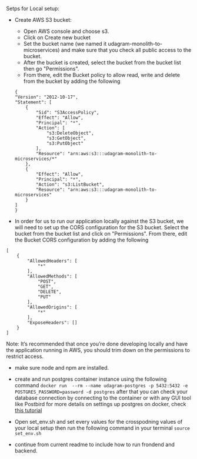 Setps for Local setup:

- Create AWS S3 bucket:
    - Open AWS console and choose s3. 
    - Click on Create new bucket
    - Set the bucket name (we named it udagram-monolith-to-microservices) and make sure 
    that you check all public access to the bucket.
    - After the bucket is created, select the bucket from the bucket list then go "Permissions". 
    - From there, edit the Bucket policy to allow read, write and delete from the bucket by adding the following
    ```
    {
    "Version": "2012-10-17",
    "Statement": [
        {
            "Sid": "S3AccessPolicy",
            "Effect": "Allow",
            "Principal": "*",
            "Action": [
                "s3:DeleteObject",
                "s3:GetObject",
                "s3:PutObject"
            ],
            "Resource": "arn:aws:s3:::udagram-monolith-to-microservices/*"
        },
        {
            "Effect": "Allow",
            "Principal": "*",
            "Action": "s3:ListBucket",
            "Resource": "arn:aws:s3:::udagram-monolith-to-microservices"
        }
    ]
    }
    ```

- In order for us to run our application locally against the S3 bucket, 
we will need to set up the CORS configuration for the S3 bucket. 
Select the bucket from the bucket list and click on "Permissions". 
From there, edit the Bucket CORS configuration by adding the following
```
[
    {
        "AllowedHeaders": [
            "*"
        ],
        "AllowedMethods": [
            "POST",
            "GET",
            "DELETE",
            "PUT"
        ],
        "AllowedOrigins": [
            "*"
        ],
        "ExposeHeaders": []
    }
]
```

Note: It’s recommended that once you’re done developing locally and have the application running in AWS, 
you should trim down on the permissions to restrict access.


- make sure node and npm are installed.

- create and run postgres container instance using the following command 
`docker run  --rm --name udagram-postgres -p 5432:5432 -e POSTGRES_PASSWORD=password -d postgres`
after that you can check your database connection by connecting to the container or with any GUI tool like Postbird
for more details on settings up postgres on docker, check [this tutorial](https://www.optimadata.nl/blogs/1/n8dyr5-how-to-run-postgres-on-docker-part-1)

- Open set_env.sh and set every values for the crosspodning values of your local setup 
then run the following command in your terminal `source set_env.sh`

- continue from current readme to include how to run frondend and backend.

